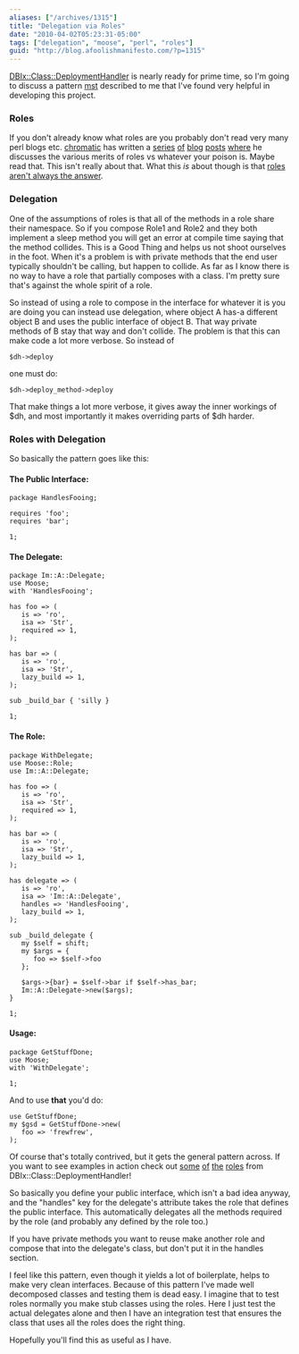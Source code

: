 ```yaml
---
aliases: ["/archives/1315"]
title: "Delegation via Roles"
date: "2010-04-02T05:23:31-05:00"
tags: ["delegation", "moose", "perl", "roles"]
guid: "http://blog.afoolishmanifesto.com/?p=1315"
---
```

[DBIx::Class::DeploymentHandler](http://git.shadowcat.co.uk/gitweb/gitweb.cgi?p=dbsrgits/DBIx-Class-DeploymentHandler.git;a=summary) is nearly ready for prime time, so I'm going to discuss a pattern [mst](http://www.shadowcat.co.uk/blog/matt-s-trout/) described to me that I've found very helpful in developing this project.

### Roles

If you don't already know what roles are you probably don't read very many perl
blogs etc. [chromatic](http://www.wgz.org/chromatic/) has written a
[series](http://www.modernperlbooks.com/mt/2009/04/the-why-of-perl-roles.html)
[of](http://www.modernperlbooks.com/mt/2009/05/perl-roles-versus-inheritance.html)
[blog](http://www.modernperlbooks.com/mt/2009/05/perl-roles-versus-duck-typing.html)
[posts](http://www.modernperlbooks.com/mt/2009/05/perl-roles-versus-interfaces-and-abcs.html)
[where](http://www.modernperlbooks.com/mt/2009/05/more-roles-versus-duck-typing.html)
he discusses the various merits of roles vs whatever your poison is. Maybe read
that. This isn't really about that. What this _is_ about though is that [roles
aren't always the
answer](http://blog.woobling.org/2009/10/roles-and-delegates-and-refactoring.html).

### Delegation

One of the assumptions of roles is that all of the methods in a role share their namespace. So if you compose Role1 and Role2 and they both implement a sleep method you will get an error at compile time saying that the method collides. This is a Good Thing and helps us not shoot ourselves in the foot. When it's a problem is with private methods that the end user typically shouldn't be calling, but happen to collide. As far as I know there is no way to have a role that partially composes with a class. I'm pretty sure that's against the whole spirit of a role.

So instead of using a role to compose in the interface for whatever it is you are doing you can instead use delegation, where object A has-a different object B and uses the public interface of object B. That way private methods of B stay that way and don't collide. The problem is that this can make code a lot more verbose. So instead of

    $dh->deploy

one must do:

    $dh->deploy_method->deploy

That make things a lot more verbose, it gives away the inner workings of $dh, and most importantly it makes overriding parts of $dh harder.

### Roles with Delegation

So basically the pattern goes like this:

#### The Public Interface:

    package HandlesFooing;

    requires 'foo';
    requires 'bar';

    1;

#### The Delegate:

    package Im::A::Delegate;
    use Moose;
    with 'HandlesFooing';

    has foo => (
       is => 'ro',
       isa => 'Str',
       required => 1,
    );

    has bar => (
       is => 'ro',
       isa => 'Str',
       lazy_build => 1,
    );

    sub _build_bar { 'silly }

    1;

#### The Role:

    package WithDelegate;
    use Moose::Role;
    use Im::A::Delegate;

    has foo => (
       is => 'ro',
       isa => 'Str',
       required => 1,
    );

    has bar => (
       is => 'ro',
       isa => 'Str',
       lazy_build => 1,
    );

    has delegate => (
       is => 'ro',
       isa => 'Im::A::Delegate',
       handles => 'HandlesFooing',
       lazy_build => 1,
    );

    sub _build_delegate {
       my $self = shift;
       my $args = {
          foo => $self->foo
       };

       $args->{bar} = $self->bar if $self->has_bar;
       Im::A::Delegate->new($args);
    }

    1;

#### Usage:

    package GetStuffDone;
    use Moose;
    with 'WithDelegate';

    1;

And to use **that** you'd do:

    use GetStuffDone;
    my $gsd = GetStuffDone->new(
       foo => 'frewfrew',
    );

Of course that's totally contrived, but it gets the general pattern across. If you want to see examples in action check out [some](http://git.shadowcat.co.uk/gitweb/gitweb.cgi?p=dbsrgits/DBIx-Class-DeploymentHandler.git;a=blob;f=lib/DBIx/Class/DeploymentHandler/WithMonotonicVersions.pm;h=c62dabf9e620c7d0231f837216f39dfde10b332b;hb=HEAD) [of](http://git.shadowcat.co.uk/gitweb/gitweb.cgi?p=dbsrgits/DBIx-Class-DeploymentHandler.git;a=blob;f=lib/DBIx/Class/DeploymentHandler/WithReasonableDefaults.pm;h=8a36cf0c047dcd4f98212b0374f35735b6131df2;hb=HEAD) [the](http://git.shadowcat.co.uk/gitweb/gitweb.cgi?p=dbsrgits/DBIx-Class-DeploymentHandler.git;a=blob;f=lib/DBIx/Class/DeploymentHandler/WithSqltDeployMethod.pm;h=20f92f719da73c179f79fa4580a2a1ae051aa6d3;hb=HEAD) [roles](http://git.shadowcat.co.uk/gitweb/gitweb.cgi?p=dbsrgits/DBIx-Class-DeploymentHandler.git;a=blob;f=lib/DBIx/Class/DeploymentHandler/WithStandardVersionStorage.pm;h=7abe9cf20c6d733a533644a746e8d06977d7b53a;hb=HEAD) from DBIx::Class::DeploymentHandler!

So basically you define your public interface, which isn't a bad idea anyway, and the "handles" key for the delegate's attribute takes the role that defines the public interface. This automatically delegates all the methods required by the role (and probably any defined by the role too.)

If you have private methods you want to reuse make another role and compose that into the delegate's class, but don't put it in the handles section.

I feel like this pattern, even though it yields a lot of boilerplate, helps to make very clean interfaces. Because of this pattern I've made well decomposed classes and testing them is dead easy. I imagine that to test roles normally you make stub classes using the roles. Here I just test the actual delegates alone and then I have an integration test that ensures the class that uses all the roles does the right thing.

Hopefully you'll find this as useful as I have.
